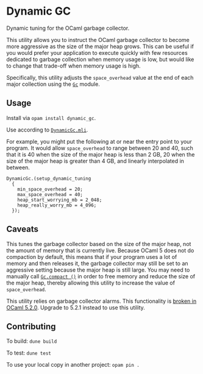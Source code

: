 # Dynamic GC
Dynamic tuning for the OCaml garbage collector.

This utility allows you to instruct the OCaml garbage collector to become more
aggressive as the size of the major heap grows. This can be useful if you would
prefer your application to execute quickly with few resources dedicated to
garbage collection when memory usage is low, but would like to change that
trade-off when memory usage is high.

Specifically, this utility adjusts the `space_overhead` value at the end of each
major collection using the [`Gc`](https://ocaml.org/manual/5.3/api/Gc.html)
module.

## Usage

Install via `opam install dynamic_gc`.

Use according to
[`DynamicGc.mli`](https://github.com/semgrep/dynamic-gc/blob/main/lib/DynamicGc.mli).

For example, you might put the following at or near the entry point to your
program. It would allow `space_overhead` to range between 20 and 40, such that
it is 40 when the size of the major heap is less than 2 GB, 20 when the size of
the major heap is greater than 4 GB, and linearly interpolated in between.

```
DynamicGc.(setup_dynamic_tuning
  {
    min_space_overhead = 20;
    max_space_overhead = 40;
    heap_start_worrying_mb = 2_048;
    heap_really_worry_mb = 4_096;
  });
```

## Caveats

This tunes the garbage collector based on the size of the major heap, not the
amount of memory that is currently live. Because OCaml 5 does not do compaction
by default, this means that if your program uses a lot of memory and then
releases it, the garbage collector may still be set to an aggressive setting
because the major heap is still large. You may need to manually call
[`Gc.compact ()`](https://ocaml.org/manual/5.3/api/Gc.html#VALcompact) in order
to free memory and reduce the size of the major heap, thereby allowing this
utility to increase the value of `space_overhead`.

This utility relies on garbage collector alarms. This functionality is [broken
in OCaml
5.2.0](https://discuss.ocaml.org/t/changes-in-handling-of-gc-parameters-and-alarms-in-5-2-0/14986).
Upgrade to 5.2.1 instead to use this utility.

## Contributing

To build: `dune build`

To test: `dune test`

To use your local copy in another project: `opam pin .`
